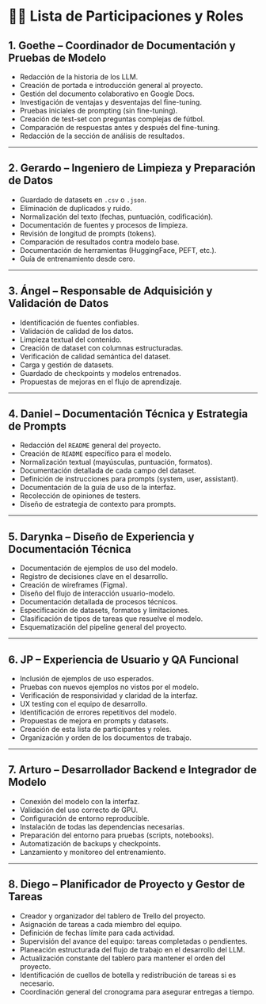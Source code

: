 # 🧑‍💻 Lista de Participaciones y Roles

## 1. Goethe – Coordinador de Documentación y Pruebas de Modelo
- Redacción de la historia de los LLM.  
- Creación de portada e introducción general al proyecto.  
- Gestión del documento colaborativo en Google Docs.  
- Investigación de ventajas y desventajas del fine-tuning.  
- Pruebas iniciales de prompting (sin fine-tuning).  
- Creación de test-set con preguntas complejas de fútbol.  
- Comparación de respuestas antes y después del fine-tuning.  
- Redacción de la sección de análisis de resultados.  

---

## 2. Gerardo – Ingeniero de Limpieza y Preparación de Datos
- Guardado de datasets en `.csv` o `.json`.  
- Eliminación de duplicados y ruido.  
- Normalización del texto (fechas, puntuación, codificación).  
- Documentación de fuentes y procesos de limpieza.  
- Revisión de longitud de prompts (tokens).  
- Comparación de resultados contra modelo base.  
- Documentación de herramientas (HuggingFace, PEFT, etc.).  
- Guía de entrenamiento desde cero.  

---

## 3. Ángel – Responsable de Adquisición y Validación de Datos
- Identificación de fuentes confiables.  
- Validación de calidad de los datos.  
- Limpieza textual del contenido.  
- Creación de dataset con columnas estructuradas.  
- Verificación de calidad semántica del dataset.  
- Carga y gestión de datasets.  
- Guardado de checkpoints y modelos entrenados.  
- Propuestas de mejoras en el flujo de aprendizaje.  

---

## 4. Daniel – Documentación Técnica y Estrategia de Prompts
- Redacción del `README` general del proyecto.  
- Creación de `README` específico para el modelo.  
- Normalización textual (mayúsculas, puntuación, formatos).  
- Documentación detallada de cada campo del dataset.  
- Definición de instrucciones para prompts (system, user, assistant).  
- Documentación de la guía de uso de la interfaz.  
- Recolección de opiniones de testers.  
- Diseño de estrategia de contexto para prompts.  

---

## 5. Darynka – Diseño de Experiencia y Documentación Técnica
- Documentación de ejemplos de uso del modelo.  
- Registro de decisiones clave en el desarrollo.  
- Creación de wireframes (Figma).  
- Diseño del flujo de interacción usuario-modelo.  
- Documentación detallada de procesos técnicos.  
- Especificación de datasets, formatos y limitaciones.  
- Clasificación de tipos de tareas que resuelve el modelo.  
- Esquematización del pipeline general del proyecto.  

---

## 6. JP – Experiencia de Usuario y QA Funcional
- Inclusión de ejemplos de uso esperados.  
- Pruebas con nuevos ejemplos no vistos por el modelo.  
- Verificación de responsividad y claridad de la interfaz.  
- UX testing con el equipo de desarrollo.  
- Identificación de errores repetitivos del modelo.  
- Propuestas de mejora en prompts y datasets.  
- Creación de esta lista de participantes y roles.  
- Organización y orden de los documentos de trabajo.  

---

## 7. Arturo – Desarrollador Backend e Integrador de Modelo
- Conexión del modelo con la interfaz.  
- Validación del uso correcto de GPU.  
- Configuración de entorno reproducible.  
- Instalación de todas las dependencias necesarias.  
- Preparación del entorno para pruebas (scripts, notebooks).  
- Automatización de backups y checkpoints.  
- Lanzamiento y monitoreo del entrenamiento.  

---

## 8. Diego – Planificador de Proyecto y Gestor de Tareas
- Creador y organizador del tablero de Trello del proyecto.  
- Asignación de tareas a cada miembro del equipo.  
- Definición de fechas límite para cada actividad.  
- Supervisión del avance del equipo: tareas completadas o pendientes.  
- Planeación estructurada del flujo de trabajo en el desarrollo del LLM.  
- Actualización constante del tablero para mantener el orden del proyecto.  
- Identificación de cuellos de botella y redistribución de tareas si es necesario.  
- Coordinación general del cronograma para asegurar entregas a tiempo.  
